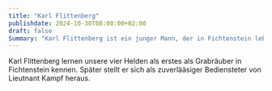 ```yaml
---
title: "Karl Flittenberg"
publishdate: 2024-10-30T08:00:00+02:00
draft: false
Summary: "Karl Flittenberg ist ein junger Mann, der in Fichtenstein lebt."
---
```

Karl Flittenberg lernen unsere vier Helden als erstes als Grabräuber in Fichtenstein kennen. Später stellt er sich als zuverlääsiger Bediensteter von Lieutnant Kampf heraus.
